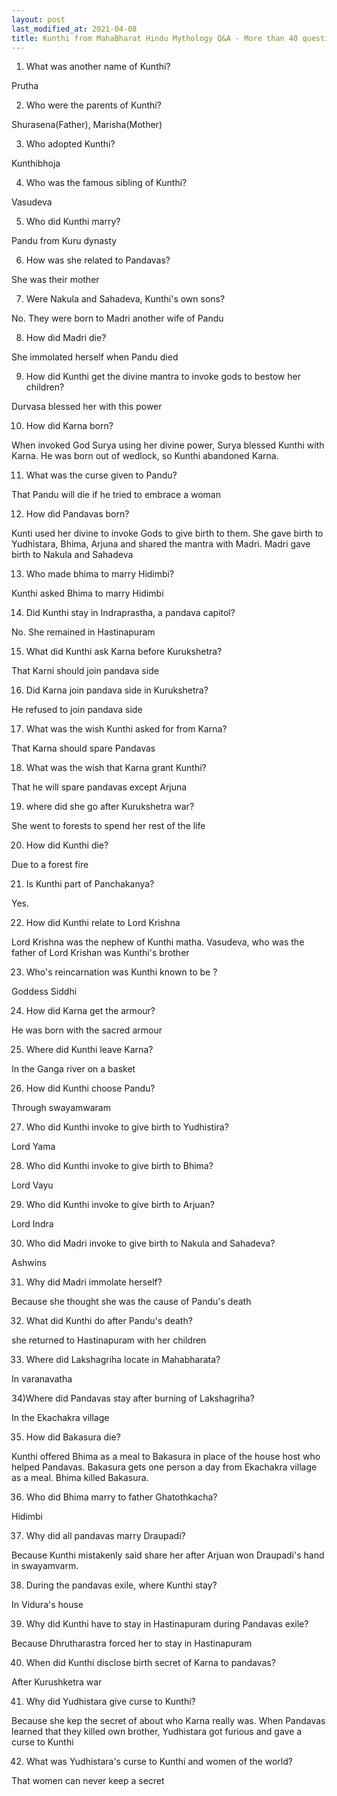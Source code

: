 ```yaml
---
layout: post
last_modified_at: 2021-04-08
title: Kunthi from MahaBharat Hindu Mythology Q&A - More than 40 questions
---
```


1) What was another name of Kunthi?

Prutha

2) Who were the parents of Kunthi?

Shurasena(Father), Marisha(Mother)

3) Who adopted Kunthi?

Kunthibhoja

4) Who was the famous sibling of Kunthi?
 
Vasudeva

5) Who did Kunthi marry?

Pandu from Kuru dynasty

6) How was she related to Pandavas?

She was their mother

7) Were Nakula and Sahadeva, Kunthi's own sons?

No. They were born to Madri another wife of Pandu

8) How did Madri die?

She immolated herself when Pandu died

9) How did Kunthi get the divine mantra to invoke gods to bestow her children?

 Durvasa blessed her with this power

10) How did Karna born?

When invoked God Surya using her divine power, Surya blessed Kunthi with Karna. He was born out of wedlock, so Kunthi abandoned Karna.

11) What was the curse given to Pandu?

That Pandu will die if he tried to embrace a woman

12) How did Pandavas born?

Kunti used her divine to invoke Gods to give birth to them. She gave birth to Yudhistara, Bhima, Arjuna and shared the mantra with Madri. Madri gave birth to Nakula and Sahadeva

13) Who made bhima to marry Hidimbi?

Kunthi asked Bhima to marry Hidimbi

14) Did Kunthi stay in Indraprastha, a pandava capitol?

No. She remained in Hastinapuram

15) What did Kunthi ask Karna before Kurukshetra?

That Karni should join pandava side

16) Did Karna join pandava side in Kurukshetra?

He refused to join pandava side

17) What was the wish Kunthi asked for from Karna?

That Karna should spare Pandavas

18) What was the wish that Karna grant Kunthi?

That he will spare pandavas except Arjuna

19) where did she go after Kurukshetra war?

She went to forests to spend her rest of the life

20) How did Kunthi die?

Due to a forest fire

21) Is Kunthi part of Panchakanya?

Yes.

22) How did Kunthi relate to Lord Krishna

Lord Krishna was the nephew of Kunthi matha. Vasudeva, who was the father of Lord Krishan was Kunthi's brother

23) Who's reincarnation was Kunthi known to be ?

Goddess Siddhi

24) How did Karna get the armour?

He was born with the sacred armour

25) Where did Kunthi leave Karna?

In the Ganga river on a basket

26) How did Kunthi choose Pandu?

Through swayamwaram

27) Who did Kunthi invoke to give birth to Yudhistira?

Lord Yama

28) Who did Kunthi invoke to give birth to Bhima?

Lord Vayu

29) Who did Kunthi invoke to give birth to Arjuan?

Lord Indra

30) Who did Madri invoke to give birth to Nakula and Sahadeva?

Ashwins

31) Why did Madri immolate herself?

Because she thought she was the cause of Pandu's death

32) What did Kunthi do after Pandu's death?

she returned to Hastinapuram with her children

33) Where did Lakshagriha locate in Mahabharata?

In varanavatha

34)Where did Pandavas stay after burning of Lakshagriha?

In the Ekachakra village

35) How did Bakasura die?

Kunthi offered Bhima as a meal to Bakasura in place of the house host who helped Pandavas. Bakasura gets one person a day from Ekachakra village as a meal. Bhima killed Bakasura.

36) Who did Bhima marry to father Ghatothkacha?

Hidimbi

37) Why did all pandavas marry Draupadi?

Because Kunthi mistakenly said share her after Arjuan won Draupadi's hand in swayamvarm.


38) During the pandavas exile, where Kunthi stay?

In Vidura's house

39) Why did Kunthi have to stay in Hastinapuram during Pandavas exile?

Because Dhrutharastra forced her to stay in Hastinapuram

40) When did Kunthi disclose birth secret of Karna to pandavas?

After Kurushketra war

41) Why did Yudhistara give curse to Kunthi?

Because she kep the secret of about who Karna really was. When Pandavas learned that they killed own brother, Yudhistara got furious and gave a curse to Kunthi

42) What was Yudhistara's curse to Kunthi and women of the world?

That women can never keep a secret






